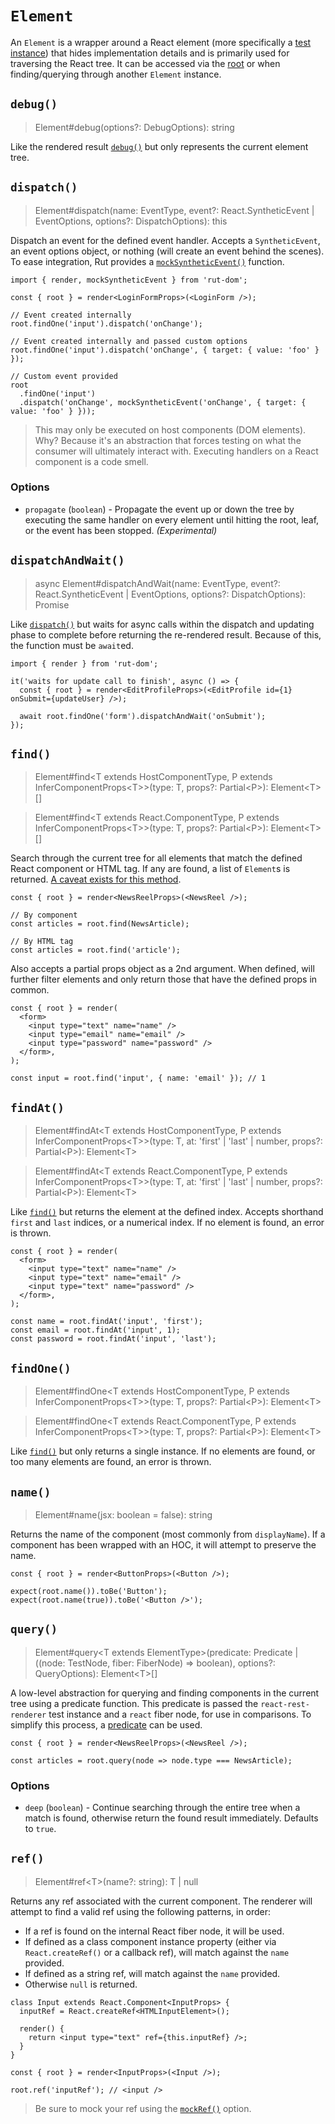# `Element`

An `Element` is a wrapper around a React element (more specifically a
[test instance](https://reactjs.org/docs/test-renderer.html)) that hides implementation details and
is primarily used for traversing the React tree. It can be accessed via the [root](./result.md#root)
or when finding/querying through another `Element` instance.

## `debug()`

> Element#debug(options?: DebugOptions): string

Like the rendered result [`debug()`](./result.md#debug) but only represents the current element
tree.

## `dispatch()`

> Element#dispatch(name: EventType, event?: React.SyntheticEvent | EventOptions, options?:
> DispatchOptions): this

Dispatch an event for the defined event handler. Accepts a `SyntheticEvent`, an event options
object, or nothing (will create an event behind the scenes). To ease integration, Rut provides a
[`mockSyntheticEvent()`](../mocks.md) function.

```tsx
import { render, mockSyntheticEvent } from 'rut-dom';

const { root } = render<LoginFormProps>(<LoginForm />);

// Event created internally
root.findOne('input').dispatch('onChange');

// Event created internally and passed custom options
root.findOne('input').dispatch('onChange', { target: { value: 'foo' } });

// Custom event provided
root
  .findOne('input')
  .dispatch('onChange', mockSyntheticEvent('onChange', { target: { value: 'foo' } }));
```

> This may only be executed on host components (DOM elements). Why? Because it's an abstraction that
> forces testing on what the consumer will ultimately interact with. Executing handlers on a React
> component is a code smell.

### Options

- `propagate` (`boolean`) - Propagate the event up or down the tree by executing the same handler on
  every element until hitting the root, leaf, or the event has been stopped. _(Experimental)_

## `dispatchAndWait()`

> async Element#dispatchAndWait(name: EventType, event?: React.SyntheticEvent | EventOptions,
> options?: DispatchOptions): Promise<void>

Like [`dispatch()`](#dispatch) but waits for async calls within the dispatch and updating phase to
complete before returning the re-rendered result. Because of this, the function must be `await`ed.

```tsx
import { render } from 'rut-dom';

it('waits for update call to finish', async () => {
  const { root } = render<EditProfileProps>(<EditProfile id={1} onSubmit={updateUser} />);

  await root.findOne('form').dispatchAndWait('onSubmit');
});
```

## `find()`

> Element#find\<T extends HostComponentType, P extends InferComponentProps\<T>>(type: T, props?:
> Partial\<P>): Element\<T>[]

> Element#find\<T extends React.ComponentType, P extends InferComponentProps\<T>>(type: T, props?:
> Partial\<P>): Element\<T>[]

Search through the current tree for all elements that match the defined React component or HTML tag.
If any are found, a list of `Element`s is returned.
[A caveat exists for this method](../caveats.md).

```tsx
const { root } = render<NewsReelProps>(<NewsReel />);

// By component
const articles = root.find(NewsArticle);

// By HTML tag
const articles = root.find('article');
```

Also accepts a partial props object as a 2nd argument. When defined, will further filter elements
and only return those that have the defined props in common.

```tsx
const { root } = render(
  <form>
    <input type="text" name="name" />
    <input type="email" name="email" />
    <input type="password" name="password" />
  </form>,
);

const input = root.find('input', { name: 'email' }); // 1
```

## `findAt()`

> Element#findAt\<T extends HostComponentType, P extends InferComponentProps\<T>>(type: T, at:
> 'first' | 'last' | number, props?: Partial\<P>): Element\<T>

> Element#findAt\<T extends React.ComponentType, P extends InferComponentProps\<T>>(type: T, at:
> 'first' | 'last' | number, props?: Partial\<P>): Element\<T>

Like [`find()`](#find) but returns the element at the defined index. Accepts shorthand `first` and
`last` indices, or a numerical index. If no element is found, an error is thrown.

```tsx
const { root } = render(
  <form>
    <input type="text" name="name" />
    <input type="text" name="email" />
    <input type="text" name="password" />
  </form>,
);

const name = root.findAt('input', 'first');
const email = root.findAt('input', 1);
const password = root.findAt('input', 'last');
```

## `findOne()`

> Element#findOne\<T extends HostComponentType, P extends InferComponentProps\<T>>(type: T, props?:
> Partial\<P>): Element\<T>

> Element#findOne\<T extends React.ComponentType, P extends InferComponentProps\<T>>(type: T,
> props?: Partial\<P>): Element\<T>

Like [`find()`](#find) but only returns a single instance. If no elements are found, or too many
elements are found, an error is thrown.

## `name()`

> Element#name(jsx: boolean = false): string

Returns the name of the component (most commonly from `displayName`). If a component has been
wrapped with an HOC, it will attempt to preserve the name.

```tsx
const { root } = render<ButtonProps>(<Button />);

expect(root.name()).toBe('Button');
expect(root.name(true)).toBe('<Button />');
```

## `query()`

> Element#query\<T extends ElementType>(predicate: Predicate | ((node: TestNode, fiber:
> FiberNode) => boolean), options?: QueryOptions): Element\<T>[]

A low-level abstraction for querying and finding components in the current tree using a predicate
function. This predicate is passed the `react-rest-renderer` test instance and a `react` fiber node,
for use in comparisons. To simplify this process, a [predicate](../predicates.md) can be used.

```tsx
const { root } = render<NewsReelProps>(<NewsReel />);

const articles = root.query(node => node.type === NewsArticle);
```

### Options

- `deep` (`boolean`) - Continue searching through the entire tree when a match is found, otherwise
  return the found result immediately. Defaults to `true`.

## `ref()`

> Element#ref\<T>(name?: string): T | null

Returns any ref associated with the current component. The renderer will attempt to find a valid ref
using the following patterns, in order:

- If a ref is found on the internal React fiber node, it will be used.
- If defined as a class component instance property (either via `React.createRef()` or a callback
  ref), will match against the `name` provided.
- If defined as a string ref, will match against the `name` provided.
- Otherwise `null` is returned.

```tsx
class Input extends React.Component<InputProps> {
  inputRef = React.createRef<HTMLInputElement>();

  render() {
    return <input type="text" ref={this.inputRef} />;
  }
}

const { root } = render<InputProps>(<Input />);

root.ref('inputRef'); // <input />
```

> Be sure to mock your ref using the [`mockRef()`](../api.md#mockref) option.
